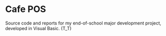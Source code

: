 # Cafe POS
Source code and reports for my end-of-school major development project, developed in Visual Basic. (T_T)
